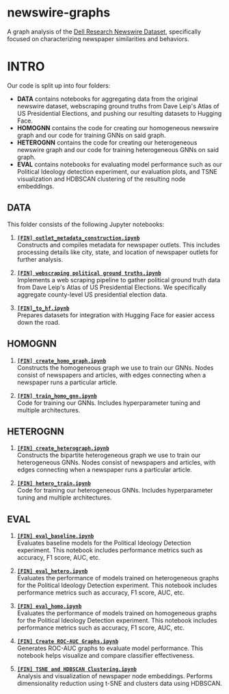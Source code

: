 # newswire-graphs
A graph analysis of the [Dell Research Newswire Dataset](https://huggingface.co/datasets/dell-research-harvard/newswire), specifically focused on characterizing newspaper similarities and behaviors. 

# INTRO
Our code is split up into four folders:
- **DATA** contains notebooks for aggregating data from the original newswire dataset, webscraping ground truths from Dave Leip's Atlas of US Presidential Elections, and pushing our resulting datasets to Hugging Face.
- **HOMOGNN** contains the code for creating our homogeneous newswire graph and our code for training GNNs on said graph.
- **HETEROGNN** contains the code for creating our heterogeneous newswire graph and our code for training heterogeneous GNNs on said graph.
- **EVAL** contains notebooks for evaluating model performance such as our Political Ideology detection experiment, our evaluation plots, and TSNE visualization and HDBSCAN clustering of the resulting node embeddings.

## DATA
This folder consists of the following Jupyter notebooks:
1. [**`[FIN] outlet_metadata_construction.ipynb`**](DATA/%5BFIN%5D%20outlet_metadata_construction.ipynb)  
   Constructs and compiles metadata for newspaper outlets. This includes processing details like city, state, and location of newspaper outlets for further analysis.

2. [**`[FIN] webscraping political ground truths.ipynb`**](DATA/%5BFIN%5D%20webscraping%20political%20ground%20truths.ipynb)  
   Implements a web scraping pipeline to gather political ground truth data from Dave Leip's Atlas of US Presidential Elections. We specifically aggregate county-level US presidential election data.

3. [**`[FIN]_to_hf.ipynb`**](DATA/%5BFIN%5D_to_hf.ipynb)  
   Prepares datasets for integration with Hugging Face for easier access down the road.

## HOMOGNN
1. [**`[FIN] create_homo_graph.ipynb`**](HOMOGNN/%5BFIN%5D%20create_homo_graph.ipynb)  
   Constructs the homogeneous graph we use to train our GNNs. Nodes consist of newspapers and articles, with edges connecting when a newspaper runs a particular article. 

2. [**`[FIN] train_homo_gnn.ipynb`**](HOMOGNN/%5BFIN%5D%20train_homo_gnn.ipynb)  
   Code for training our GNNs. Includes hyperparameter tuning and multiple architectures.

## HETEROGNN
1. [**`[FIN] create_heterograph.ipynb`**](HETEROGNN/%5BFIN%5D%20create_heterograph.ipynb)  
   Constructs the bipartite heterogeneous graph we use to train our heterogeneous GNNs. Nodes consist of newspapers and articles, with edges connecting when a newspaper runs a particular article. 

2. [**`[FIN] hetero_train.ipynb`**](HETEROGNN/%5BFIN%5D%20hetero_train.ipynb)  
   Code for training our heterogeneous GNNs. Includes hyperparameter tuning and multiple architectures.

## EVAL
1. [**`[FIN] eval_baseline.ipynb`**](EVAL/%5BFIN%5D%20eval_baseline.ipynb)  
   Evaluates baseline models for the Political Ideology Detection experiment. This notebook includes performance metrics such as accuracy, F1 score, AUC, etc.

2. [**`[FIN] eval_hetero.ipynb`**](EVAL/%5BFIN%5D%20eval_hetero.ipynb)  
   Evaluates the performance of models trained on heterogeneous graphs for the Political Ideology Detection experiment. This notebook includes performance metrics such as accuracy, F1 score, AUC, etc.

3. [**`[FIN] eval_homo.ipynb`**](EVAL/%5BFIN%5D%20eval_homo.ipynb)  
   Evaluates the performance of models trained on homogeneous graphs for the Political Ideology Detection experiment. This notebook includes performance metrics such as accuracy, F1 score, AUC, etc.

4. [**`[FIN] Create ROC-AUC Graphs.ipynb`**](EVAL/%5BFIN%5D%20Create%20ROC-AUC%20Graphs.ipynb)  
   Generates ROC-AUC graphs to evaluate model performance. This notebook helps visualize and compare classifier effectiveness.

5. [**`[FIN] TSNE and HDBSCAN Clustering.ipynb`**](EVAL/%5BFIN%5D%20TSNE%20and%20HDBSCAN%20Clustering.ipynb)  
   Analysis and visualization of newspaper node embeddings. Performs dimensionality reduction using t-SNE and clusters data using HDBSCAN.
